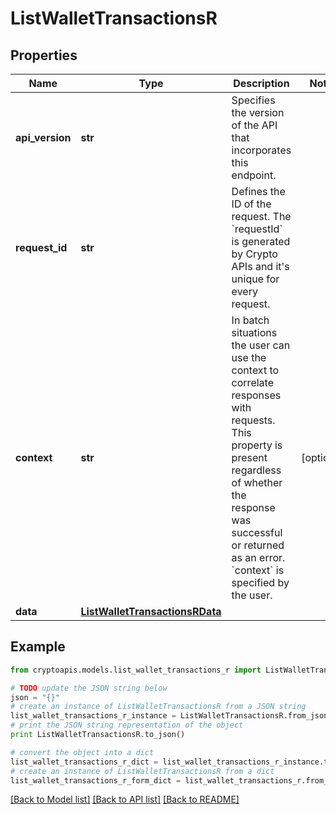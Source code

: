 # ListWalletTransactionsR


## Properties
Name | Type | Description | Notes
------------ | ------------- | ------------- | -------------
**api_version** | **str** | Specifies the version of the API that incorporates this endpoint. | 
**request_id** | **str** | Defines the ID of the request. The &#x60;requestId&#x60; is generated by Crypto APIs and it&#39;s unique for every request. | 
**context** | **str** | In batch situations the user can use the context to correlate responses with requests. This property is present regardless of whether the response was successful or returned as an error. &#x60;context&#x60; is specified by the user. | [optional] 
**data** | [**ListWalletTransactionsRData**](ListWalletTransactionsRData.md) |  | 

## Example

```python
from cryptoapis.models.list_wallet_transactions_r import ListWalletTransactionsR

# TODO update the JSON string below
json = "{}"
# create an instance of ListWalletTransactionsR from a JSON string
list_wallet_transactions_r_instance = ListWalletTransactionsR.from_json(json)
# print the JSON string representation of the object
print ListWalletTransactionsR.to_json()

# convert the object into a dict
list_wallet_transactions_r_dict = list_wallet_transactions_r_instance.to_dict()
# create an instance of ListWalletTransactionsR from a dict
list_wallet_transactions_r_form_dict = list_wallet_transactions_r.from_dict(list_wallet_transactions_r_dict)
```
[[Back to Model list]](../README.md#documentation-for-models) [[Back to API list]](../README.md#documentation-for-api-endpoints) [[Back to README]](../README.md)


